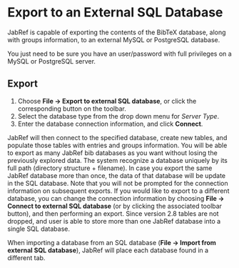 # Export to an External SQL Database

JabRef is capable of exporting the contents of the BibTeX database, along with groups information, to an external MySQL or PostgreSQL database.

You just need to be sure you have an user/password with full privileges on a MySQL or PostgreSQL server.

## Export

1.  Choose **File -&gt; Export to external SQL database**, or click the corresponding button on the toolbar.
2.  Select the database type from the drop down menu for *Server Type*.
3.  Enter the database connection information, and click **Connect**.

JabRef will then connect to the specified database, create new tables, and populate those tables with entries and groups information. You will be able to export as many JabRef bib databases as you want without losing the previously explored data. The system recognize a database uniquely by its full path (directory structure + filename). In case you export the same JabRef database more than once, the data of that database will be update in the SQL database. Note that you will not be prompted for the connection information on subsequent exports. If you would like to export to a different database, you can change the connection information by choosing **File -&gt; Connect to external SQL database** (or by clicking the associated toolbar button), and then performing an export. Since version 2.8 tables are not dropped, and user is able to store more than one JabRef database into a single SQL database.

When importing a database from an SQL database (**File -&gt; Import from external SQL database**), JabRef will place each database found in a different tab.
